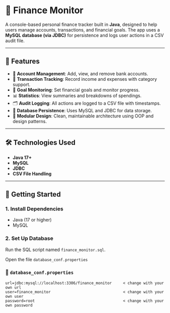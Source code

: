 # 💸 Finance Monitor

A console-based personal finance tracker built in **Java**, designed to help users manage accounts, transactions, and financial goals. The app uses a **MySQL database (via JDBC)** for persistence and logs user actions in a CSV audit file.

---

## 📌 Features

- 🔐 **Account Management**: Add, view, and remove bank accounts.
- 🧾 **Transaction Tracking**: Record income and expenses with category support.
- 🎯 **Goal Monitoring**: Set financial goals and monitor progress.
- 📊 **Statistics**: View summaries and breakdowns of spendings.
- 🗂️ **Audit Logging**: All actions are logged to a CSV file with timestamps.
- 💾 **Database Persistence**: Uses MySQL and JDBC for data storage.
- 🧱 **Modular Design**: Clean, maintainable architecture using OOP and design patterns.

---

## 🛠️ Technologies Used

- **Java 17+**
- **MySQL**
- **JDBC**
- **CSV File Handling**

---

## 🚀 Getting Started

### 1. Install Dependencies

- Java (17 or higher)
- MySQL

### 2. Set Up Database

Run the SQL script named `finance_monitor.sql`.

Open the file `database_conf.properties`

### 📄 `database_conf.properties`
```properties
url=jdbc:mysql://localhost:3306/finance_monitor     < change with your own url
user=finance_monitor                                < change with your own user
password=root                                       < change with your own password
